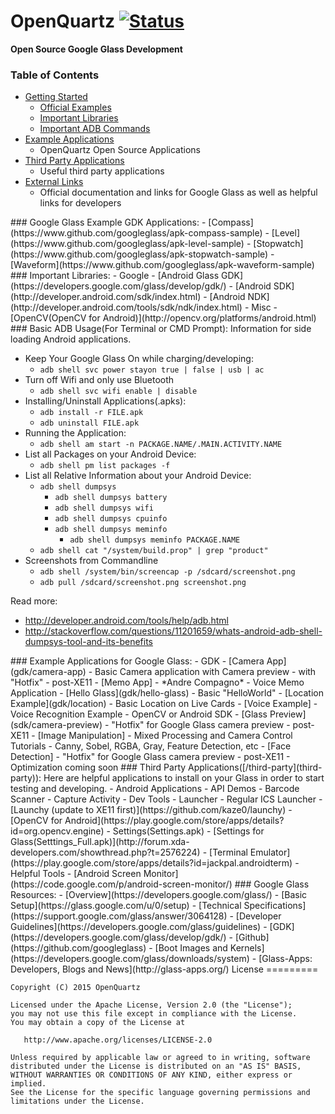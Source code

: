 OpenQuartz [![Status](https://travis-ci.org/jaredsburrows/open-quartz.svg?branch=master)](https://travis-ci.org/jaredsburrows/open-quartz)
=========

**Open Source Google Glass Development**

### Table of Contents  
 - [Getting Started](#getting-started)
   - [Official Examples](#getting-started)
   - [Important Libraries](#libraries)
   - [Important ADB Commands](#adb)
 - [Example Applications](#example-apps)  
   - OpenQuartz Open Source Applications
 - [Third Party Applications](#third-party)  
   - Useful third party applications
 - [External Links](#external-links)  
   - Official documentation and links for Google Glass as well as helpful links for developers 

<a name="getting-started"/>
### Google Glass Example GDK Applications:
 - [Compass](https://www.github.com/googleglass/apk-compass-sample)
 - [Level](https://www.github.com/googleglass/apk-level-sample)
 - [Stopwatch](https://www.github.com/googleglass/apk-stopwatch-sample)
 - [Waveform](https://www.github.com/googleglass/apk-waveform-sample)

<a name="libraries"/>
### Important Libraries:
 - Google
   - [Android Glass GDK](https://developers.google.com/glass/develop/gdk/)
   - [Android SDK](http://developer.android.com/sdk/index.html)
   - [Android NDK](http://developer.android.com/tools/sdk/ndk/index.html)
 - Misc
   - [OpenCV(OpenCV for Android)](http://opencv.org/platforms/android.html)

<a name="adb"/>
### Basic ADB Usage(For Terminal or CMD Prompt):
Information for side loading Android applications.

 - Keep Your Google Glass On while charging/developing:
   - `adb shell svc power stayon true | false | usb | ac`
 - Turn off Wifi and only use Bluetooth
   - `adb shell svc wifi enable | disable`
 - Installing/Uninstall Applications(.apks):
   - `adb install -r FILE.apk`
   - `adb uninstall FILE.apk`
 - Running the Application:
   - `adb shell am start -n PACKAGE.NAME/.MAIN.ACTIVITY.NAME`
 - List all Packages on your Android Device:
   - `adb shell pm list packages -f` 
 - List all Relative Information about your Android Device:
   - `adb shell dumpsys`
     - `adb shell dumpsys battery`
     - `adb shell dumpsys wifi`
     - `adb shell dumpsys cpuinfo`
     - `adb shell dumpsys meminfo`
       - `adb shell dumpsys meminfo PACKAGE.NAME`
   - `adb shell cat "/system/build.prop" | grep "product"`
 - Screenshots from Commandline
   - `adb shell /system/bin/screencap -p /sdcard/screenshot.png`
   - `adb pull /sdcard/screenshot.png screenshot.png`

Read more: 
 - http://developer.android.com/tools/help/adb.html
 - http://stackoverflow.com/questions/11201659/whats-android-adb-shell-dumpsys-tool-and-its-benefits


<a name="example-apps"/>
### Example Applications for Google Glass:
 - GDK
   - [Camera App](gdk/camera-app)
     - Basic Camera application with Camera preview - with "Hotfix" - post-XE11
   - [Memo App] - *Andre Compagno*
     - Voice Memo Application
   - [Hello Glass](gdk/hello-glass)
     - Basic "HelloWorld"
   - [Location Example](gdk/location)
     - Basic Location on Live Cards
   - [Voice Example]
     - Voice Recognition Example
 - OpenCV or Android SDK
   - [Glass Preview](sdk/camera-preview)
     - "Hotfix" for Google Glass camera preview - post-XE11
   - [Image Manipulation]
     - Mixed Processing and Camera Control Tutorials
     - Canny, Sobel, RGBA, Gray, Feature Detection, etc
   - [Face Detection]
     - "Hotfix" for Google Glass camera preview - post-XE11
     - Optimization coming soon


<a name="third-party"/>
### Third Party Applications([/third-party](third-party)):
Here are helpful applications to install on your Glass in order to start testing and developing.
- Android Applications
 - API Demos
 - Barcode Scanner
 - Capture Activity
 - Dev Tools
 - Launcher
   - Regular ICS Launcher
 - [Launchy (update to XE11 first)](https://github.com/kaze0/launchy)
 - [OpenCV for Android](https://play.google.com/store/apps/details?id=org.opencv.engine)
 - Settings(Settings.apk)
 - [Settings for Glass(Setttings_Full.apk)](http://forum.xda-developers.com/showthread.php?t=2576224)
 - [Terminal Emulator](https://play.google.com/store/apps/details?id=jackpal.androidterm)
- Helpful Tools
 - [Android Screen Monitor](https://code.google.com/p/android-screen-monitor/)

<a name="external-links"/>
### Google Glass Resources:
 - [Overview](https://developers.google.com/glass/)
 - [Basic Setup](https://glass.google.com/u/0/setup)
 - [Technical Specifications](https://support.google.com/glass/answer/3064128)
 - [Developer Guidelines](https://developers.google.com/glass/guidelines)
 - [GDK](https://developers.google.com/glass/develop/gdk/)
 - [Github](https://github.com/googleglass)
 - [Boot Images and Kernels](https://developers.google.com/glass/downloads/system)
 - [Glass-Apps: Developers, Blogs and News](http://glass-apps.org/)

<a name="license"/>
License
=========

    Copyright (C) 2015 OpenQuartz
   
    Licensed under the Apache License, Version 2.0 (the "License");
    you may not use this file except in compliance with the License.
    You may obtain a copy of the License at

       http://www.apache.org/licenses/LICENSE-2.0

    Unless required by applicable law or agreed to in writing, software
    distributed under the License is distributed on an "AS IS" BASIS,
    WITHOUT WARRANTIES OR CONDITIONS OF ANY KIND, either express or implied.
    See the License for the specific language governing permissions and
    limitations under the License.
